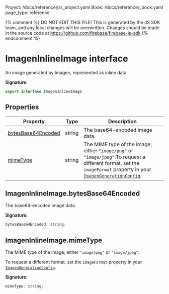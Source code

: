 Project: /docs/reference/js/_project.yaml
Book: /docs/reference/_book.yaml
page_type: reference

{% comment %}
DO NOT EDIT THIS FILE!
This is generated by the JS SDK team, and any local changes will be
overwritten. Changes should be made in the source code at
https://github.com/firebase/firebase-js-sdk
{% endcomment %}

# ImagenInlineImage interface
An image generated by Imagen, represented as inline data.

<b>Signature:</b>

```typescript
export interface ImagenInlineImage 
```

## Properties

|  Property | Type | Description |
|  --- | --- | --- |
|  [bytesBase64Encoded](./vertexai.imageninlineimage.md#imageninlineimagebytesbase64encoded) | string | The base64-encoded image data. |
|  [mimeType](./vertexai.imageninlineimage.md#imageninlineimagemimetype) | string | The MIME type of the image; either <code>&quot;image/png&quot;</code> or <code>&quot;image/jpeg&quot;</code>.<!-- -->To request a different format, set the <code>imageFormat</code> property in your <code>[ImagenGenerationConfig](./vertexai.imagengenerationconfig.md#imagengenerationconfig_interface)</code>. |

## ImagenInlineImage.bytesBase64Encoded

The base64-encoded image data.

<b>Signature:</b>

```typescript
bytesBase64Encoded: string;
```

## ImagenInlineImage.mimeType

The MIME type of the image; either `"image/png"` or `"image/jpeg"`<!-- -->.

To request a different format, set the `imageFormat` property in your <code>[ImagenGenerationConfig](./vertexai.imagengenerationconfig.md#imagengenerationconfig_interface)</code>.

<b>Signature:</b>

```typescript
mimeType: string;
```
